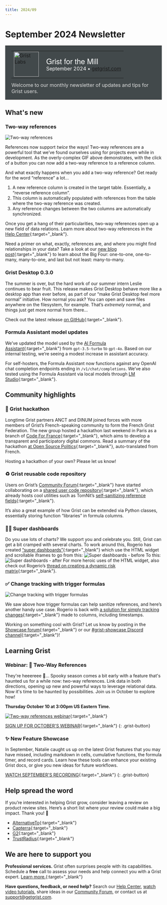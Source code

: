 ```yaml
---
title: 2024/09
---
```


# September 2024 Newsletter

<style>
  /* restore some poorly overridden defaults */
  .newsletter-header .table {
    background-color: initial;
    border: initial;
  }
  .newsletter-header .table > tbody > tr > td {
    padding: initial;
    border: initial;
    vertical-align: initial;
  }
  .newsletter-header img.header-img {
    padding: initial;
    max-width: initial;
    display: initial;
    padding: initial;
    line-height: initial;
    background-color: initial;
    border: initial;
    border-radius: initial;
    margin: initial;
  }

  /* copy newsletter styles, with a prefix for sufficient specificity */
  .newsletter-header .header {
    border: none;
    padding: 0;
    margin: 0;
  }
  .newsletter-header table > tbody > tr > td.header-image {
    width: 80px;
    padding-right: 16px;
  }
  .newsletter-header table > tbody > tr > td.header-text {
    background-color: #42494B;
    padding: 16px 20px;
  }
  .newsletter-header table.header-top {
    border: none;
    padding: 0;
    margin: 0;
    width: 100%;
  }
  .header-title {
    font-family: Helvetica Neue, Helvetica, Arial, sans-serif;
    font-size: 24px;
    line-height: 28px;
    color: #FFFFFF;
  }
  .header-month {
    color: #FFFFFF;
  }
  .header-welcome {
    margin-top: 12px;
    color: #FFFFFF;
  }
  .newsletter-summary {
    background-color: #e3fff5;
    margin: 0;
    padding: 10px;
  }
  .newsletter-summary-header {
    text-align: center;
    padding-bottom: 10px;
    border-bottom: 1px solid lightgrey;
  }
  .newsletter-summary ul {
    padding-left: 20px;
  }
  .newsletter-summary li {
    margin-bottom: 10px;
  }
  .newsletter-summary li p {
    margin: 0px
  }
</style>
<div class="newsletter-header">
<table class="header" cellpadding="0" cellspacing="0" border="0"><tr>
  <td class="header-text">
    <table class="header-top"><tr>
      <td class="header-image">
        <a href="https://www.getgrist.com">
          <img class="header-img" src="/images/newsletters/grist-labs.png" width="80" height="80" alt="Grist Labs" border="0">
        </a>
      </td>
      <td class="header-top-text">
        <div class="header-title">Grist for the Mill</div>
        <div class="header-month">September 2024
          &#8226; <a href="https://www.getgrist.com/">getgrist.com</a></div>
      </td>
    </tr></table>
    <div class="header-welcome" style="color: #e0e0e0;">
      Welcome to our monthly newsletter of updates and tips for Grist users.
    </div>
  </td>
</tr></table>
</div>

## What's new

### Two-way references

![Two-way references](../images/newsletters/2024-09/two-way-references-edit-2.gif)

References now support *twice* the ways! Two-way references are a powerful tool that we’ve found ourselves using for projects even while in development. As the overly-complex GIF above demonstrates, with the click of a button you can now add a two-way reference to a reference column.

And what exactly happens when you add a two-way reference? Get ready for the word “reference” a lot... 

1. A new reference column is created in the target table. Essentially, a “reverse reference column”.
2. This column is automatically populated with references from the table where the two-way reference was created.
3. Any reference changes between the two columns are automatically synchronized.

Once you get a hang of their particularities, two-way references open up a new field of data relations. Learn more about two-way references in the [Help Center](https://support.getgrist.com/col-refs/#creating-a-two-way-reference){:target="\_blank"}.

Need a primer on what, exactly, references are, and where you might find relationships in your data? Take a look at our [new blog post](https://www.getgrist.com/blog/understanding-relationships-in-relational-databases/){:target="\_blank"} to learn about the Big Four: one-to-one, one-to-many, many-to-one, and last but not least: many-to-many.

### Grist Desktop 0.3.0

The summer is over, but the hard work of our summer intern Leslie continues to bear fruit. This release makes Grist Desktop behave more like a desktop app than ever before, as part of our “make Grist Desktop feel more normal” initiative. How normal you ask? You can open and save files anywhere on the filesystem, for example. That’s *extremely* normal, and things just get more normal from there...

Check out the latest release [on GitHub](https://github.com/gristlabs/grist-desktop/releases){:target="\_blank"}.

### Formula Assistant model updates

We’ve updated the model used by the [AI Formula Assistant](https://www.getgrist.com/ai-formula-assistant/){:target="\_blank"} from `gpt-3.5-turbo` to `gpt-4o`. Based on our internal testing, we’re seeing a modest increase in assistant accuracy. 

For self-hosters, the Formula Assistant now functions against any OpenAI chat completion endpoints ending in `/v1/chat/completions`. We’ve also tested using the Formula Assistant via local models through [LM Studio](https://lmstudio.ai/){:target="\_blank"}. 

## Community highlights

### 🔨 Grist hackathon

Longtime Grist partners ANCT and DINUM joined forces with more members of Grist’s French-speaking community to form the French Grist Federation. The new group hosted a hackathon last weekend in Paris as a branch of [Code For France](https://codefor.fr/){:target="\_blank"}, which aims to develop a transparent and participatory digital commons. Read a summary of the hackathon [at Open Source Politics](https://opensourcepolitics-eu.translate.goog/actualites/lassociation-grist-france-voit-le-jour-et-sinvite-aux-nec-off/?_x_tr_sl=fr&_x_tr_tl=en&_x_tr_hl=en&_x_tr_pto=wapp){:target="\_blank"}, auto-translated from French.

Hosting a hackathon of your own? Please let us know!

### ♻️ Grist reusable code repository

Users on Grist’s [Community Forum](https://community.getgrist.com/t/showcase-feature-request-reusable-user-code-repository/6370){:target="\_blank"} have started collaborating on a [shared user code repository](https://github.com/tomnitschke/gristruc/tree/main){:target="\_blank"}, which already hosts cool utilities such as TomNit’s [self-sanitizing reference fields](https://community.getgrist.com/t/self-sanitizing-reference-fields/6403){:target="\_blank"}.

It’s also a great example of how Grist can be extended via Python classes, essentially storing function “libraries” in formula columns.

### 🦸‍♀️ Super dashboards

Do you use lots of charts? We support you and celebrate you. Still, Grist can get a bit cramped with several charts. To work around this, Rogerio has created [“super dashboards”](https://community.getgrist.com/t/super-dashboards-with-iframes-and-html-widget/6266){:target="\_blank"} which use the HTML widget and scrollable iframes to go from this:
![Super dashboards - before](../images/newsletters/2024-09/super-dashboard-before.png)
To this:
![Super dashboards - after](../images/newsletters/2024-09/super-dashboard-after.png)
For more heroic uses of the HTML widget, also check out Rogerio’s [thread on creating a dynamic risk matrix](https://community.getgrist.com/t/luke-if-you-only-knew-the-power-of-the-html-widget/6487/1){:target="\_blank"}.

### ✅ Change tracking with trigger formulas

![Change tracking with trigger formulas](../images/newsletters/2024-09/change-tracker.gif)

We saw above how trigger formulas can help sanitize references, and here’s another handy use case. Rogerio is back with [a solution for simply tracking changes](https://community.getgrist.com/t/how-to-make-column-b-track-all-changes-in-column-a-as-history/6441){:target="\_blank"} made to columns, including timestamps.

Working on something cool with Grist? Let us know by posting in the [Showcase forum](https://community.getgrist.com/c/showcase/8){:target="\_blank"} or our [#grist-showcase Discord channel](https://discord.gg/MYKpYQ3fbP){:target="\_blank"}!

## Learning Grist

### Webinar: 🔄 Two-Way References

They're heeereee 👻... Spooky season comes a bit early with a feature that's haunted us for a while now: two-way references. Link data in both directions, opening up new and powerful ways to leverage relational data. Now it's time to be haunted by possibilities. Join us in October to explore how!

**Thursday October 10 at 3:00pm US Eastern Time.**

[![Two-way references webinar](../images/newsletters/2024-09/webinar.png)](https://www.getgrist.com/webinars/two-way-references/?utm_source=support-newsletter&utm_medium=internal&utm_campaign=build-webinar&utm_term=october-2024){:target="\_blank"}

[SIGN UP FOR OCTOBER'S WEBINAR](https://www.getgrist.com/webinars/two-way-references/?utm_source=support-newsletter&utm_medium=internal&utm_campaign=build-webinar&utm_term=october-2024){:target="\_blank"}
{: .grist-button}

### ✨ New Feature Showcase

In September, Natalie caught us up on the latest Grist features that you may have missed, including markdown in cells, cumulative functions, the formula timer, and record cards. Learn how these tools can enhance your existing Grist docs, or give you new ideas for future workflows.

[WATCH SEPTEMBER'S RECORDING](https://www.getgrist.com/webinars/grist-new-feature-showcase/){:target="\_blank"}
{: .grist-button}

## Help spread the word
If you’re interested in helping Grist grow, consider leaving a review on product review sites. Here’s a short list where your review could make a big impact. Thank you! 🙏

* [AlternativeTo](https://alternativeto.net/software/grist/about/){:target="\_blank"}
* [Capterra](https://www.capterra.com/p/232821/Grist/){:target="\_blank"}
* [G2](https://www.g2.com/products/grist){:target="\_blank"}
* [TrustRadius](https://www.trustradius.com/products/grist/){:target="\_blank"}

## We are here to support you

**Professional services.** Grist often surprises people with its capabilities. Schedule a **free** call to assess your needs and help connect you with a Grist expert. [Learn more.](https://www.getgrist.com/professional-services/){:target="\_blank"}

**Have questions, feedback, or need help?** Search our [Help Center](../index.md), [watch video
tutorials](https://www.youtube.com/channel/UCx0ioQrrC-bIrkmZ7ZULr0g/playlists), share ideas in our
[Community Forum](https://community.getgrist.com), or contact us at <support@getgrist.com>.